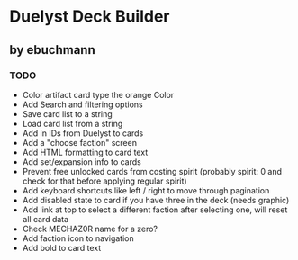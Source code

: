 # Duelyst Deck Builder
## by ebuchmann

### TODO
- Color artifact card type the orange Color
- Add Search and filtering options
- Save card list to a string
- Load card list from a string
- Add in IDs from Duelyst to cards
- Add a "choose faction" screen
- Add HTML formatting to card text
- Add set/expansion info to cards
- Prevent free unlocked cards from costing spirit (probably spirit: 0 and check for that before applying regular spirit)
- Add keyboard shortcuts like left / right to move through pagination
- Add disabled state to card if you have three in the deck (needs graphic)
- Add link at top to select a different faction after selecting one, will reset all card data
- Check MECHAZ0R name for a zero?
- Add faction icon to navigation
- Add bold to card text